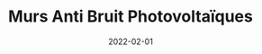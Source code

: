 ---
layout: default
date: 2022-02-01
img: 
category: info
title: "Murs Anti Bruit Photovoltaïques"
description: "SunScreen est un écran antibruit photovoltaïque. Ses hautes performances
acoustiques réduisent le bruit le long des réseaux de transport routier et ferroviaire, grâce à sa conception innovante 
et à sa capacité d'absorption"
tags: lutte-contre-le-bruit
tag_url: /vivre-avec-autoroute/
button_name: Lire la suite
doclink: '/doc/murs_anti_bruit_solaire.pdf'
meta: "noindex"
---